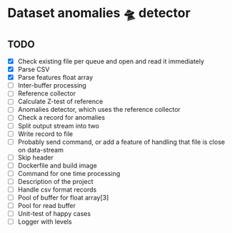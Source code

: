 # Dataset anomalies :flying_saucer: detector

## TODO

* [X] Check existing file per queue and open and read it immediately
* [X] Parse CSV 
* [X] Parse features float array
* [ ] Inter-buffer processing
* [ ] Reference collector
* [ ] Calculate Z-test of reference
* [ ] Anomalies detector, which uses the reference collector 
* [ ] Check a record for anomalies
* [ ] Split output stream into two
* [ ] Write record to file
* [ ] Probably send command, or add a feature of handling that file is close on data-stream
* [ ] Skip header
* [ ] Dockerfile and build image
* [ ] Command for one time processing
* [ ] Description of the project
* [ ] Handle csv format records
* [ ] Pool of buffer for float array[3]
* [ ] Pool for read buffer
* [ ] Unit-test of happy cases
* [ ] Logger with levels